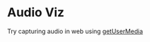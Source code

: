 # Audio Viz

Try capturing audio in web using [getUserMedia](https://developer.mozilla.org/en-US/docs/Web/API/MediaDevices/getUserMedia)